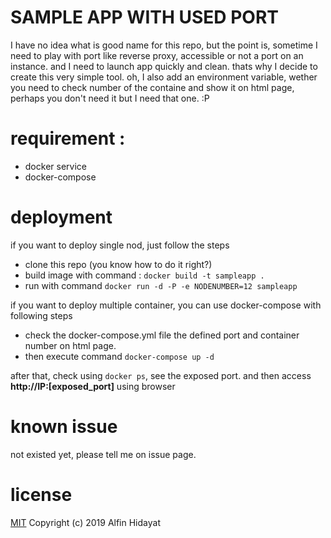 # SAMPLE APP WITH USED PORT

I have no idea what is good name for this repo, but the point is, sometime I need to play with port like reverse proxy, accessible or not a port on an instance.
and I need to launch app quickly and clean. thats why I decide to create this very simple tool. oh, I also add an environment variable, wether you need to check
number of the containe and show it on html page, perhaps you don't need it but I need that one. :P  

# requirement :
- docker service
- docker-compose

# deployment
if you want to deploy single nod, just follow the steps
- clone this repo (you know how to do it right?)
- build image with command : `docker build -t sampleapp .`
- run with command `docker run -d -P -e NODENUMBER=12 sampleapp`

if you want to deploy multiple container, you can use docker-compose with following steps
- check the docker-compose.yml file the defined port and container number on html page.
- then execute command `docker-compose up -d`

after that, check using `docker ps`, see the exposed port. and then access **http://IP:[exposed_port]** using browser

# known issue 
not existed yet, please tell me on issue page.

# license
[MIT](https://opensource.org/licenses/MIT)
Copyright (c) 2019 Alfin Hidayat
